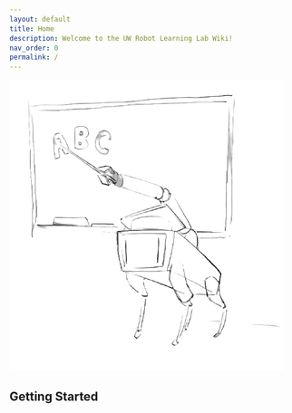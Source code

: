 ```yaml
---
layout: default
title: Home
description: Welcome to the UW Robot Learning Lab Wiki!
nav_order: 0
permalink: /
---
```

![prof_spot](./_assets/imgs/prof_spot.png)

## Getting Started
